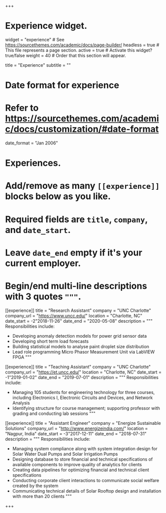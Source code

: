 +++
# Experience widget.
widget = "experience"  # See https://sourcethemes.com/academic/docs/page-builder/
headless = true  # This file represents a page section.
active = true  # Activate this widget? true/false
weight = 40  # Order that this section will appear.

title = "Experience"
subtitle = ""

# Date format for experience
#   Refer to https://sourcethemes.com/academic/docs/customization/#date-format
date_format = "Jan 2006"

# Experiences.
#   Add/remove as many `[[experience]]` blocks below as you like.
#   Required fields are `title`, `company`, and `date_start`.
#   Leave `date_end` empty if it's your current employer.
#   Begin/end multi-line descriptions with 3 quotes `"""`.
[[experience]]
  title = "Research Assistant"
  company = "UNC Charlotte"
  company_url = "https://www.uncc.edu/"
  location = "Charlotte, NC"
  date_start = -2"2018-11-26"
  date_end = "2020-05-08"
  description = """
  Responsibilities include:
  
  * Developing anomaly detection models for power grid sensor data 
  * Developing short term load forecasts
  * Building statistical models to analyse paint droplet size distribution
  * Lead role programming Micro Phasor Measurement Unit via LabVIEW FPGA
  """

[[experience]]
  title = "Teaching Assistant"
  company = "UNC Charlotte"
  company_url = "https://et.uncc.edu/"
  location = "Charlotte, NC"
  date_start = -1"2019-01-02"
  date_end = "2019-07-01"
  description = """
  Responsibilities include:
  
  * Managing 105 students for engineering technology for three courses, including Electronics I, Electronic Circuits and Devices, and Network Analysis
  * Identifying structure for course management; supporting professor with grading and conducting lab sessions
  """

[[experience]]
  title = "Assistant Engineer"
  company = "Energize Sustainable Solutions"
  company_url = "http://www.energizeindia.com/"
  location = "Nagpur, India"
  date_start = -3"2017-12-11"
  date_end = "2018-07-31"
  description = """
  Responsibilities include:
  
  * Managing system compliance along with system integration design for Solar Water Dual Pumps and Solar Irrigation Pumps 
  * Designing database to store financial and technical specifications of available components to improve quality of analytics for clients
  * Creating data pipelines for optimizing financial and technical client specifications
  * Conducting corporate client interactions to communicate social welfare created by the system
  * Communicating technical details of Solar Rooftop design and installation with more than 20 clients
  """

+++
